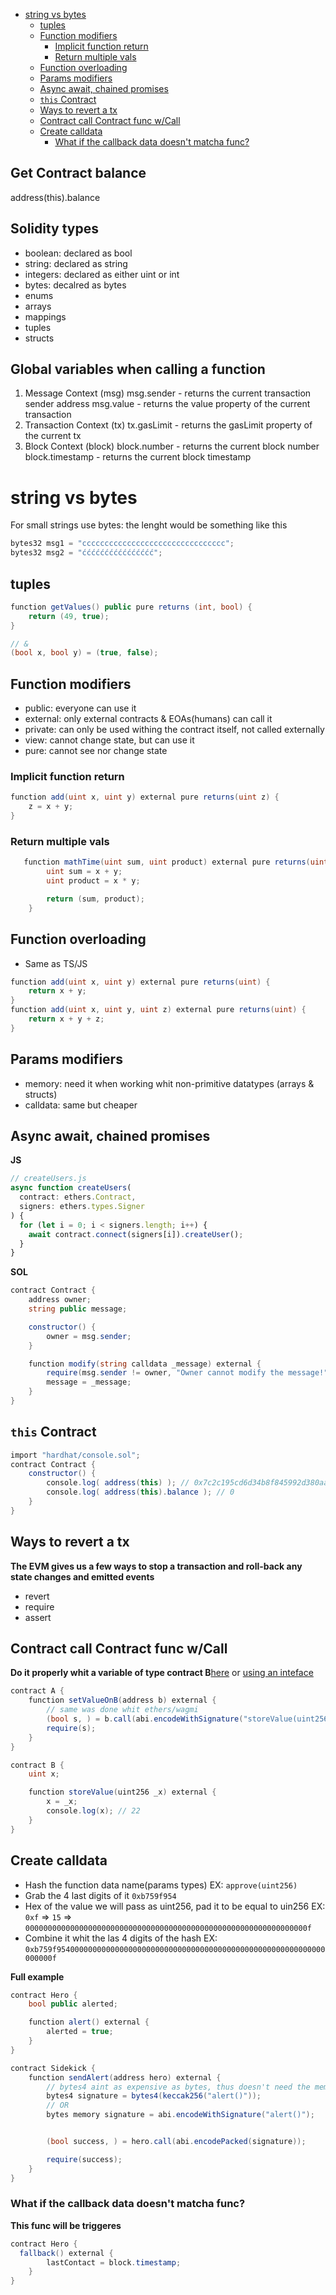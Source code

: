 - [string vs bytes](#string-vs-bytes)
  - [tuples](#tuples)
  - [Function modifiers](#function-modifiers)
    - [Implicit function return](#implicit-function-return)
    - [Return multiple vals](#return-multiple-vals)
  - [Function overloading](#function-overloading)
  - [Params modifiers](#params-modifiers)
  - [Async await, chained promises](#async-await-chained-promises)
  - [`this` Contract](#this-contract)
  - [Ways to revert a tx](#ways-to-revert-a-tx)
  - [Contract call Contract func w/Call](#contract-call-contract-func-wcall)
  - [Create calldata](#create-calldata)
    - [What if the callback data doesn't matcha func?](#what-if-the-callback-data-doesnt-matcha-func)

## Get Contract balance

address(this).balance

## Solidity types

- boolean: declared as bool
- string: declared as string
- integers: declared as either uint or int
- bytes: decalred as bytes
- enums
- arrays
- mappings
- tuples
- structs

## Global variables when calling a function

1. Message Context (msg)
   msg.sender - returns the current transaction sender address
   msg.value - returns the value property of the current transaction
2. Transaction Context (tx)
   tx.gasLimit - returns the gasLimit property of the current tx
3. Block Context (block)
   block.number - returns the current block number
   block.timestamp - returns the current block timestamp

# string vs bytes

For small strings use bytes:
the lenght would be something like this

```c#
bytes32 msg1 = "cccccccccccccccccccccccccccccccc";
bytes32 msg2 = "ćććććććććććććććć";
```

## tuples

```c#
function getValues() public pure returns (int, bool) {
    return (49, true);
}

// &
(bool x, bool y) = (true, false);
```

## Function modifiers

- public: everyone can use it
- external: only external contracts & EOAs(humans) can call it
- private: can only be used withing the contract itself, not called externally
- view: cannot change state, but can use it
- pure: cannot see nor change state

### Implicit function return

```c#
function add(uint x, uint y) external pure returns(uint z) {
    z = x + y;
}
```

### Return multiple vals

```c#
   function mathTime(uint sum, uint product) external pure returns(uint, uint) {
        uint sum = x + y;
        uint product = x * y;

        return (sum, product);
    }
```

## Function overloading

- Same as TS/JS

```c#
function add(uint x, uint y) external pure returns(uint) {
    return x + y;
}
function add(uint x, uint y, uint z) external pure returns(uint) {
    return x + y + z;
}
```

## Params modifiers

- memory: need it when working whit non-primitive datatypes (arrays & structs)
- calldata: same but cheaper

## Async await, chained promises

**JS**

```js
// createUsers.js
async function createUsers(
  contract: ethers.Contract,
  signers: ethers.types.Signer
) {
  for (let i = 0; i < signers.length; i++) {
    await contract.connect(signers[i]).createUser();
  }
}
```

**SOL**

```c#
contract Contract {
    address owner;
    string public message;

    constructor() {
        owner = msg.sender;
    }

    function modify(string calldata _message) external {
        require(msg.sender != owner, "Owner cannot modify the message!");
        message = _message;
    }
}
```

## `this` Contract

```c#
import "hardhat/console.sol";
contract Contract {
	constructor() {
		console.log( address(this) ); // 0x7c2c195cd6d34b8f845992d380aadb2730bb9c6f
		console.log( address(this).balance ); // 0
	}
}
```

## Ways to revert a tx

**The EVM gives us a few ways to stop a transaction and roll-back any state changes and emitted events**

- revert
- require
- assert

## Contract call Contract func w/Call

**Do it properly whit a variable of type contract B**[here](https://solidity-by-example.org/calling-contract/)
or [using an inteface](https://solidity-by-example.org/interface/)

```c#
contract A {
    function setValueOnB(address b) external {
        // same was done whit ethers/wagmi
        (bool s, ) = b.call(abi.encodeWithSignature("storeValue(uint256)", 22));
        require(s);
    }
}

contract B {
    uint x;

    function storeValue(uint256 _x) external {
        x = _x;
        console.log(x); // 22
    }
}
```

## Create calldata

- Hash the function data name(params types) EX: `approve(uint256)`
- Grab the 4 last digits of it `0xb759f954`
- Hex of the value we will pass as uint256, pad it to be equal to uin256 EX: `0xf` => `15` => `000000000000000000000000000000000000000000000000000000000000000f`
- Combine it whit the las 4 digits of the hash EX: `0xb759f954000000000000000000000000000000000000000000000000000000000000000f`

**Full example**

```c#
contract Hero {
    bool public alerted;

    function alert() external {
        alerted = true;
    }
}

contract Sidekick {
    function sendAlert(address hero) external {
        // bytes4 aint as expensive as bytes, thus doesn't need the memory keyword
        bytes4 signature = bytes4(keccak256("alert()"));
        // OR
        bytes memory signature = abi.encodeWithSignature("alert()");


        (bool success, ) = hero.call(abi.encodePacked(signature));

        require(success);
    }
}
```

### What if the callback data doesn't matcha func?

**This func will be triggeres**

```c#
contract Hero {
  fallback() external {
        lastContact = block.timestamp;
    }
}
```

```

```

```

```
